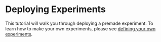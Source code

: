 # Deploying Experiments

This tutorial will walk you through deploying a premade experiment. To learn how to make your own experiments,
please see [defining your own experiments](./custom-building-experiments.md).
